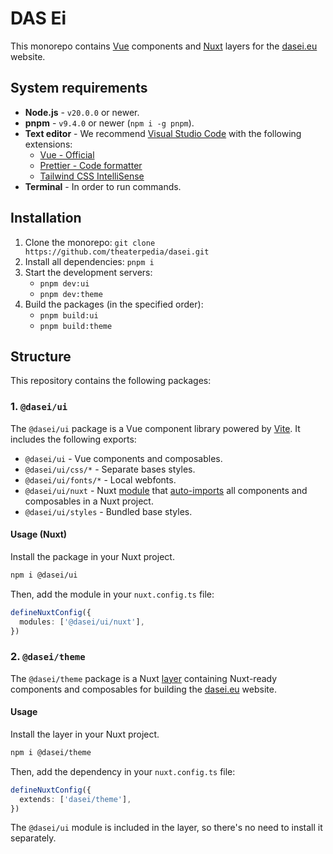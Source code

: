 # DAS Ei

This monorepo contains [Vue](https://vuejs.org) components and [Nuxt](https://nuxt.com) layers for the [dasei.eu](https://dasei.eu) website.

## System requirements

- **Node.js** - `v20.0.0` or newer.
- **pnpm** - `v9.4.0` or newer (`npm i -g pnpm`).
- **Text editor** - We recommend [Visual Studio Code](https://code.visualstudio.com) with the following extensions:
  - [Vue - Official](https://marketplace.visualstudio.com/items?itemName=Vue.volar)
  - [Prettier - Code formatter](https://marketplace.visualstudio.com/items?itemName=esbenp.prettier-vscode)
  - [Tailwind CSS IntelliSense](https://marketplace.visualstudio.com/items?itemName=bradlc.vscode-tailwindcss)
- **Terminal** - In order to run commands.

## Installation

1. Clone the monorepo: `git clone https://github.com/theaterpedia/dasei.git`
2. Install all dependencies: `pnpm i`
3. Start the development servers:
   - `pnpm dev:ui`
   - `pnpm dev:theme`
4. Build the packages (in the specified order):
   - `pnpm build:ui`
   - `pnpm build:theme`

## Structure

This repository contains the following packages:

### 1. `@dasei/ui`

The `@dasei/ui` package is a Vue component library powered by [Vite](https://vite.dev). It includes the following exports:

- `@dasei/ui` - Vue components and composables.
- `@dasei/ui/css/*` - Separate bases styles.
- `@dasei/ui/fonts/*` - Local webfonts.
- `@dasei/ui/nuxt` - Nuxt [module](https://nuxt.com/docs/guide/concepts/modules) that [auto-imports](https://nuxt.com/docs/guide/concepts/auto-imports) all components and composables in a Nuxt project.
- `@dasei/ui/styles` - Bundled base styles.

#### Usage (Nuxt)

Install the package in your Nuxt project.

```bash
npm i @dasei/ui
```

Then, add the module in your `nuxt.config.ts` file:

```ts
defineNuxtConfig({
  modules: ['@dasei/ui/nuxt'],
})
```

### 2. `@dasei/theme`

The `@dasei/theme` package is a Nuxt [layer](https://nuxt.com/docs/getting-started/layers) containing Nuxt-ready components and composables for building the [dasei.eu](https://dasei.eu) website.

#### Usage

Install the layer in your Nuxt project.

```bash
npm i @dasei/theme
```

Then, add the dependency in your `nuxt.config.ts` file:

```ts
defineNuxtConfig({
  extends: ['dasei/theme'],
})
```

The `@dasei/ui` module is included in the layer, so there's no need to install it separately.
